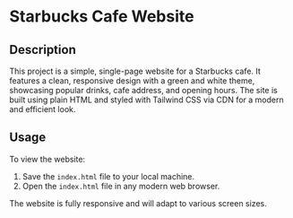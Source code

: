 # Starbucks Cafe Website

## Description
This project is a simple, single-page website for a Starbucks cafe. It features a clean, responsive design with a green and white theme, showcasing popular drinks, cafe address, and opening hours. The site is built using plain HTML and styled with Tailwind CSS via CDN for a modern and efficient look.

## Usage
To view the website:
1. Save the `index.html` file to your local machine.
2. Open the `index.html` file in any modern web browser.

The website is fully responsive and will adapt to various screen sizes.
